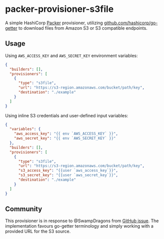 # packer-provisioner-s3file

A simple HashiCorp [Packer](https://packer.io) provisioner, utilizing [github.com/hashicorp/go-getter](https://github.com/hashicorp/go-getter) to download files from Amazon S3 or S3 compatible endpoints.

## Usage

Using `AWS_ACCESS_KEY` and `AWS_SECRET_KEY` environment variables:

```json
{
  "builders": [],
  "provisioners": [
    {
      "type": "s3file",
      "url": "https://s3-region.amazonaws.com/bucket/path/key",
      "destination": "./example"
    }
  ]
}
```

Using inline S3 credentials and user-defined input variables:

```json
{
  "variables": {
    "aws_access_key": "{{ env `AWS_ACCESS_KEY` }}",
    "aws_secret_key": "{{ env `AWS_SECRET_KEY` }}"
  },
  "builders": [],
  "provisioners": [
    {
      "type": "s3file",
      "url": "https://s3-region.amazonaws.com/bucket/path/key",
      "s3_access_key": "{{user `aws_access_key`}}",
      "s3_secret_key": "{{user `aws_secret_key`}}",
      "destination": "./example"
    }
  ]
}
```

## Community

This provisioner is in response to @SwampDragons from [GitHub issue](https://github.com/hashicorp/packer/issues/7660). The implementation favours go-getter terminology and simply working with a provided URL for the S3 source.
